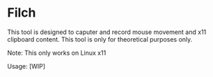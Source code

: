 # Filch
This tool is designed to caputer and record mouse movement and x11 clipboard content. This tool is only for theoretical purposes only.

Note: This only works on Linux x11

Usage: [WIP]
